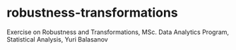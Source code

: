 # robustness-transformations
Exercise on Robustness and Transformations, MSc. Data Analytics Program, Statistical Analysis, Yuri Balasanov
